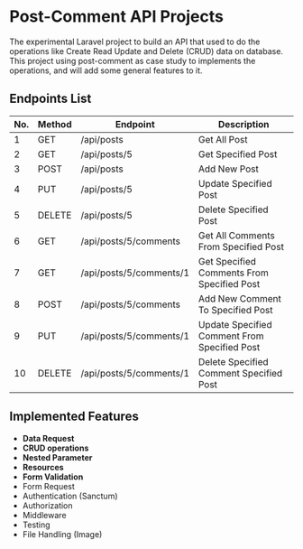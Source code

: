 # Post-Comment API Projects
The experimental Laravel project to build an API that used to do the operations like Create Read Update and Delete (CRUD) data on database. This project using post-comment as case study to implements the operations, and will add some general features to it.


## Endpoints List

| No. | Method | Endpoint | Description |
| --- | ------ | -------- | ----------- |
| 1 | GET | /api/posts | Get All Post |
| 2 | GET | /api/posts/5 | Get Specified Post |
| 3 | POST | /api/posts | Add New Post |
| 4 | PUT | /api/posts/5 | Update Specified Post |
| 5 | DELETE | /api/posts/5 | Delete Specified Post |
| 6 | GET | /api/posts/5/comments | Get All Comments From Specified Post |
| 7 | GET | /api/posts/5/comments/1 | Get Specified Comments From Specified Post |
| 8 | POST | /api/posts/5/comments | Add New Comment To Specified Post |
| 9 | PUT | /api/posts/5/comments/1 | Update Specified Comment From Specified Post |
| 10 | DELETE | /api/posts/5/comments/1 | Delete Specified Comment Specified Post |


## Implemented Features

- __Data Request__
- __CRUD operations__
- __Nested Parameter__
- __Resources__
- __Form Validation__
- Form Request
- Authentication (Sanctum)
- Authorization
- Middleware
- Testing
- File Handling (Image)

